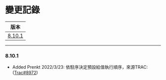 變更記錄
===
| 版本 |
| :---: |
| [8.10.1](#v8_10_1) |

***

### <a id='v8_10_1'></a>8.10.1
* Added Prenkt 2022/3/23: 依駐序決定預設給值執行順序，來源TRAC: ([Trac#8972](http://trac.uneec.com/trac/neco/ticket/8972))


 
<!-- 圖片 -->


<!-- 超連結 -->
